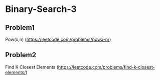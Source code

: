 # Binary-Search-3

## Problem1 
Pow(x,n) (https://leetcode.com/problems/powx-n/)



## Problem2 
Find K Closest Elements (https://leetcode.com/problems/find-k-closest-elements/)






